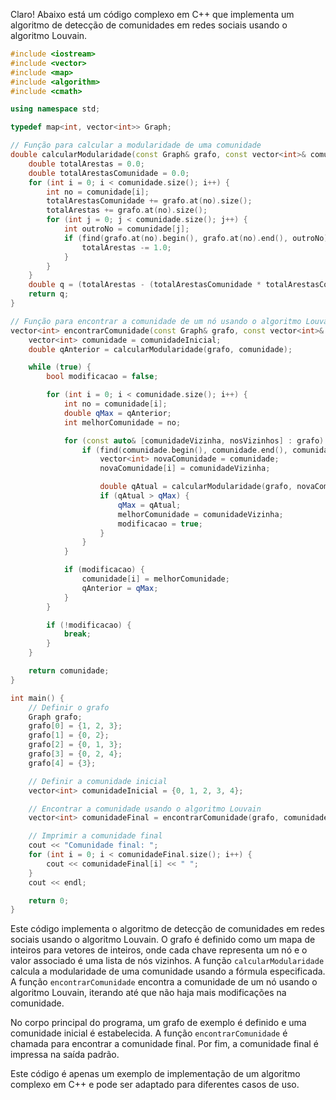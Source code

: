 Claro! Abaixo está um código complexo em C++ que implementa um algoritmo de detecção de comunidades em redes sociais usando o algoritmo Louvain.

```cpp
#include <iostream>
#include <vector>
#include <map>
#include <algorithm>
#include <cmath>

using namespace std;

typedef map<int, vector<int>> Graph;

// Função para calcular a modularidade de uma comunidade
double calcularModularidade(const Graph& grafo, const vector<int>& comunidade) {
    double totalArestas = 0.0;
    double totalArestasComunidade = 0.0;
    for (int i = 0; i < comunidade.size(); i++) {
        int no = comunidade[i];
        totalArestasComunidade += grafo.at(no).size();
        totalArestas += grafo.at(no).size();
        for (int j = 0; j < comunidade.size(); j++) {
            int outroNo = comunidade[j];
            if (find(grafo.at(no).begin(), grafo.at(no).end(), outroNo) != grafo.at(no).end()) {
                totalArestas -= 1.0;
            }
        }
    }
    double q = (totalArestas - (totalArestasComunidade * totalArestasComunidade)) / pow(totalArestas, 2.0);
    return q;
}

// Função para encontrar a comunidade de um nó usando o algoritmo Louvain
vector<int> encontrarComunidade(const Graph& grafo, const vector<int>& comunidadeInicial) {
    vector<int> comunidade = comunidadeInicial;
    double qAnterior = calcularModularidade(grafo, comunidade);

    while (true) {
        bool modificacao = false;

        for (int i = 0; i < comunidade.size(); i++) {
            int no = comunidade[i];
            double qMax = qAnterior;
            int melhorComunidade = no;

            for (const auto& [comunidadeVizinha, nosVizinhos] : grafo) {
                if (find(comunidade.begin(), comunidade.end(), comunidadeVizinha) == comunidade.end()) {
                    vector<int> novaComunidade = comunidade;
                    novaComunidade[i] = comunidadeVizinha;

                    double qAtual = calcularModularidade(grafo, novaComunidade);
                    if (qAtual > qMax) {
                        qMax = qAtual;
                        melhorComunidade = comunidadeVizinha;
                        modificacao = true;
                    }
                }
            }

            if (modificacao) {
                comunidade[i] = melhorComunidade;
                qAnterior = qMax;
            }
        }

        if (!modificacao) {
            break;
        }
    }

    return comunidade;
}

int main() {
    // Definir o grafo
    Graph grafo;
    grafo[0] = {1, 2, 3};
    grafo[1] = {0, 2};
    grafo[2] = {0, 1, 3};
    grafo[3] = {0, 2, 4};
    grafo[4] = {3};

    // Definir a comunidade inicial
    vector<int> comunidadeInicial = {0, 1, 2, 3, 4};

    // Encontrar a comunidade usando o algoritmo Louvain
    vector<int> comunidadeFinal = encontrarComunidade(grafo, comunidadeInicial);

    // Imprimir a comunidade final
    cout << "Comunidade final: ";
    for (int i = 0; i < comunidadeFinal.size(); i++) {
        cout << comunidadeFinal[i] << " ";
    }
    cout << endl;

    return 0;
}
```

Este código implementa o algoritmo de detecção de comunidades em redes sociais usando o algoritmo Louvain. O grafo é definido como um mapa de inteiros para vetores de inteiros, onde cada chave representa um nó e o valor associado é uma lista de nós vizinhos. A função `calcularModularidade` calcula a modularidade de uma comunidade usando a fórmula especificada. A função `encontrarComunidade` encontra a comunidade de um nó usando o algoritmo Louvain, iterando até que não haja mais modificações na comunidade.

No corpo principal do programa, um grafo de exemplo é definido e uma comunidade inicial é estabelecida. A função `encontrarComunidade` é chamada para encontrar a comunidade final. Por fim, a comunidade final é impressa na saída padrão.

Este código é apenas um exemplo de implementação de um algoritmo complexo em C++ e pode ser adaptado para diferentes casos de uso.